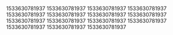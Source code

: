 1533630781937
1533630781937
1533630781937
1533630781937
1533630781937
1533630781937
1533630781937
1533630781937
1533630781937
1533630781937
1533630781937
1533630781937
1533630781937
1533630781937
1533630781937